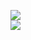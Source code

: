 [![](https://img.shields.io/badge/Made%20With-Github%20Spray-lightgrey.svg?style=for-the-badge&logo=github)](https://github.com/Annihil/github-spray#1619)  
[![](https://i.imgur.com/2DrTn0Z.gif)](https://github.com/Annihil/github-spray)